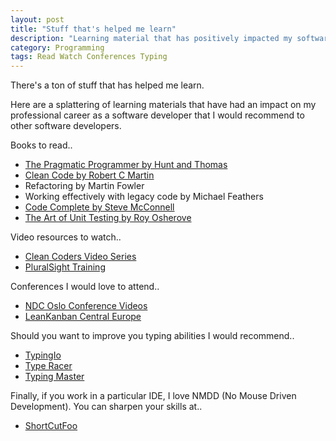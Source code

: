 ```yaml
---
layout: post
title: "Stuff that's helped me learn"
description: "Learning material that has positively impacted my software development career"
category: Programming
tags: Read Watch Conferences Typing
---
```

There's a ton of stuff that has helped me learn.

Here are a splattering of learning materials that have had an impact on my professional career as a software developer that I would recommend to other software developers.  

Books to read..

- [The Pragmatic Programmer by Hunt and Thomas](http://bookreviews.markpearl.co.za/programmer/2011/03/11/The-Pragmatic-Programmer/)
- [Clean Code by Robert C Martin](http://bookreviews.markpearl.co.za/programming/2011/05/23/Clean-Code/)  
- Refactoring by Martin Fowler  
- Working effectively with legacy code by Michael Feathers  
- [Code Complete by Steve McConnell](http://bookreviews.markpearl.co.za/programming/2011/06/27/Code-Complete/)  
- [The Art of Unit Testing by Roy Osherove](http://bookreviews.markpearl.co.za/programming/2011/02/15/The-Art-of-Unit-Testing/)  

Video resources to watch..

- [Clean Coders Video Series](http://cleancoders.com)  
- [PluralSight Training](http://www.pluralsight.com)

Conferences I would love to attend..

- [NDC Oslo Conference Videos](http://www.ndcoslo.com)  
- [LeanKanban Central Europe](http://www.lkce13.com/)  

Should you want to improve you typing abilities I would recommend..

- [TypingIo](http://typing.io/)  
- [Type Racer](http://play.typeracer.com/)  
- [Typing Master](http://www.typingmaster.com/)  

Finally, if you work in a particular IDE, I love NMDD (No Mouse Driven Development). You can sharpen your skills at..

- [ShortCutFoo](https://www.shortcutfoo.com/)  
